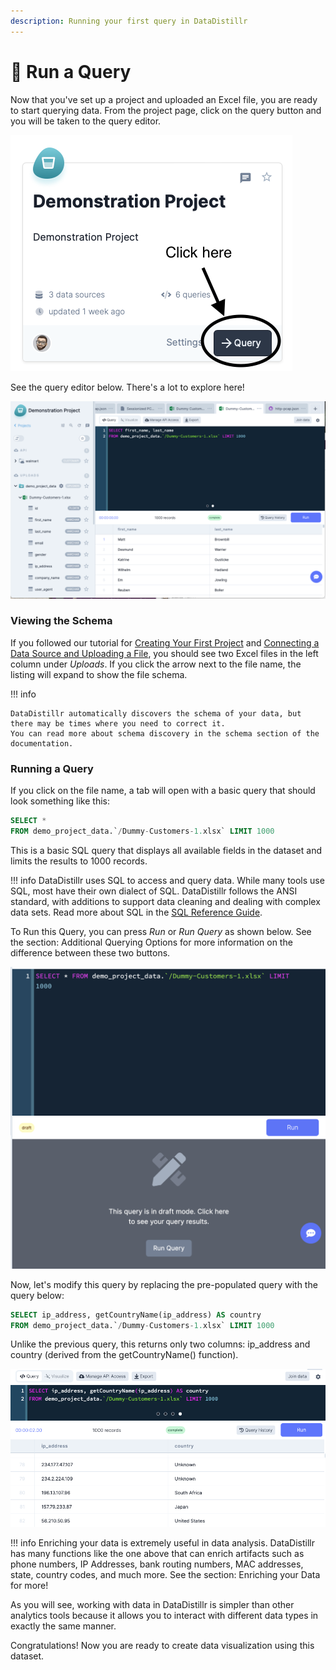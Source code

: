 ```yaml
---
description: Running your first query in DataDistillr
---
```


# 🏃 Run a Query

Now that you've set up a project and uploaded an Excel file, you are ready to start querying data. From the project
page, click on the query button and you will be taken to the query editor.

![The query button](<../img/getting-started/query-button.png>)

See the query editor below. There's a lot to explore here!

![Query editor view](<../img/getting-started/query-editor.png>)

### **Viewing the Schema**

If you followed our tutorial for [Creating Your First Project](create-your-first-project.md) and
[Connecting a Data Source and Uploading a File](connecting-a-data-source-and-uploading-a-file.md), you should see two
Excel files in the left column under _Uploads_. If you click the arrow next to the file name, the listing will expand to
show the file schema.

!!! info

    DataDistillr automatically discovers the schema of your data, but there may be times where you need to correct it.
    You can read more about schema discovery in the schema section of the documentation.

### **Running a Query**

If you click on the file name, a tab will open with a basic query that should look something like this:

```sql
SELECT *
FROM demo_project_data.`/Dummy-Customers-1.xlsx` LIMIT 1000
```

This is a basic SQL query that displays all available fields in the dataset and limits the results to 1000 records.

!!! info DataDistillr uses SQL to access and query data. While many tools use SQL, most have their own dialect of SQL.
DataDistillr follows the ANSI standard, with additions to support data cleaning and dealing with complex data sets. Read
more about SQL in the [SQL Reference Guide](../sql-reference/sql-intro.md).

To Run this Query, you can press _Run_ or _Run Query_ as shown below. See the section: Additional Querying Options for
more information on the difference between these two buttons.

![Run Query](<../img/getting-started/run-query.png>)

Now, let's modify this query by replacing the pre-populated query with the query below:

```sql
SELECT ip_address, getCountryName(ip_address) AS country
FROM demo_project_data.`/Dummy-Customers-1.xlsx` LIMIT 1000
```

Unlike the previous query, this returns only two columns: ip_address and country (derived from the getCountryName()
function).

![Results View](<../img/getting-started/result-view.png>)

!!! info Enriching your data is extremely useful in data analysis. DataDistillr has many functions like the one above
that can enrich artifacts such as phone numbers, IP Addresses, bank routing numbers, MAC addresses, state, country
codes, and much more. See the section: Enriching your Data for more!

As you will see, working with data in DataDistillr is simpler than other analytics tools because it allows you to
interact with different data types in exactly the same manner.

Congratulations! Now you are ready to create data visualization using this dataset.